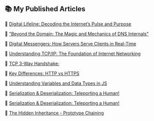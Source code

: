 ## 📚 My Published Articles  

🔗 [Digital Lifeline: Decoding the Internet’s Pulse and Purpose](https://the-tech-blog.hashnode.dev/digital-lifeline-decoding-the-internets-pulse-and-purpose)  

🔗 ["Beyond the Domain: The Magic and Mechanics of DNS Internals"](https://the-tech-blog.hashnode.dev/beyond-the-domain-the-magic-and-mechanics-of-dns-internals) 

🔗 [Digital Messengers: How Servers Serve Clients in Real-Time](https://the-tech-blog.hashnode.dev/digital-messengers-how-servers-serve-clients-in-real-time) 

🔗 [Understanding TCP/IP: The Foundation of Internet Networking](https://the-tech-blog.hashnode.dev/understanding-tcpip-the-foundation-of-internet-networking) 

🔗 [TCP 3-Way Handshake:](https://the-tech-blog.hashnode.dev/tcp-3-way-handshake) 


🔗 [Key Differences: HTTP vs HTTPS](https://the-tech-blog.hashnode.dev/key-differences-http-vs-https)

🔗 [Understanding Variables and Data Types in JS](https://the-tech-blog.hashnode.dev/understanding-variables-and-data-types-in-js)

🔗 [Serialization & Deserialization: Teleporting a Human!](https://the-tech-blog.hashnode.dev/serialization-deserialization-teleporting-a-human)

🔗 [Serialization & Deserialization: Teleporting a Human!](https://the-tech-blog.hashnode.dev/serialization-deserialization-teleporting-a-human)

🔗 [The Hidden Inheritance - Prototype Chaining](https://the-tech-blog.hashnode.dev/the-hidden-inheritance-prototype-chaining)